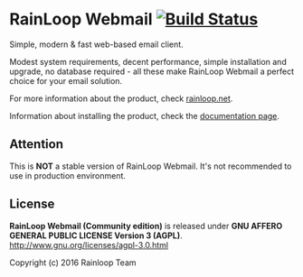 RainLoop Webmail [![Build Status](https://travis-ci.org/RainLoop/rainloop-webmail.svg?branch=master)](https://travis-ci.org/RainLoop/rainloop-webmail)
==================

Simple, modern &amp; fast web-based email client.

Modest system requirements, decent performance, simple installation and upgrade, no database required - all these make RainLoop Webmail a perfect choice for your email solution.

For more information about the product, check [rainloop.net](http://www.rainloop.net/).

Information about installing the product, check the [documentation page](http://www.rainloop.net/docs/installation/).

## Attention

This is **NOT** a stable version of RainLoop Webmail.
It's not recommended to use in production environment.

## License

**RainLoop Webmail (Community edition)** is released under
**GNU AFFERO GENERAL PUBLIC LICENSE Version 3 (AGPL)**.
http://www.gnu.org/licenses/agpl-3.0.html

Copyright (c) 2016 Rainloop Team
